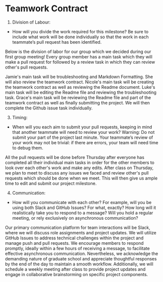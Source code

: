 # Teamwork Contract

1. Division of Labour:
  * How will you divide the work required for this milestone? Be sure to include what work will be done individually so that the work in each teammate’s pull request has been identified.

Below is the division of labor for our group which we decided during our first group meeting! 
Every group member has a main task which they will make a pull request for followed by a review task in which they can review other's pull requests. 

Jamie's main task will be troubleshooting and Markdown Formatting. She will also review the teamwork contract. Nicole's main task will be creating the teamwork contract as well as reviewing the Readme document. Luke's main task will be editing the Readme file and reviewing the troubleshooting task. Grace's main task will be reviewing the Readme file and part of the teamwork contract as well as finally submitting the project. We will then complete the Github issue task individually.
    
3. Timing:
  * When will you each aim to submit your pull requests, keeping in mind that another teammate will need to review your work? Warning: Do not submit your part of the project last minute. Your teammate’s review of your work may not be trivial: if there are errors, your team will need time to debug them.

All the pull requests will be done before Thursday after everyone has completed all their individual main tasks in order for the other members to look over each other's work and make any edits. After class on Thursday, we plan to meet to discuss any issues we faced and review other's pull requests which should be done when we meet. This will then give us ample time to edit and submit our project milestone. 

4. Communication:
  * How will you communicate with each other? For example, will you be using both Slack and GitHub Issues? For what, exactly? How long will it realistically take you to respond to a message? Will you hold a regular meeting, or rely exclusively on asynchronous communication?

Our primary communication platform for team interactions will be Slack, where we will discuss role assignments and project updates. We will utilize GitHub Issues to address technical challenges within the project and manage push and pull requests. We encourage members to respond promptly, ideally within a few hours of receiving a message, to facilitate effective asynchronous communication. Nevertheless, we acknowledge the demanding nature of graduate school and appreciate thoughtful responses by the end of the day to maintain a smooth workflow. Additionally, we will schedule a weekly meeting after class to provide project updates and engage in collaborative brainstorming on specific project components.
